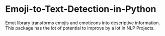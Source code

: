 # Emoji-to-Text-Detection-in-Python
Emot library transforms emojis and emoticons into descriptive information. This package has the lot of potential to improve by a lot in NLP Projects.
